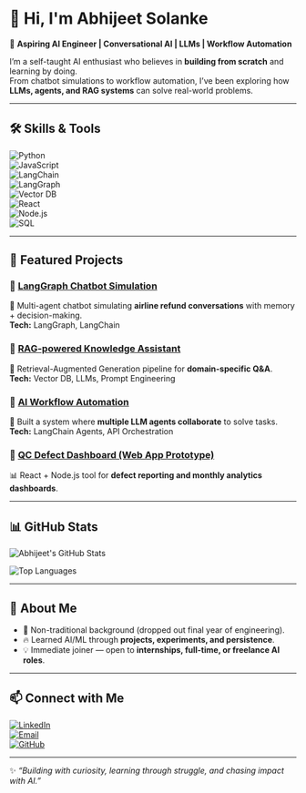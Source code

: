 # 👋 Hi, I'm Abhijeet Solanke  

🚀 **Aspiring AI Engineer | Conversational AI | LLMs | Workflow Automation**  

I’m a self-taught AI enthusiast who believes in **building from scratch** and learning by doing.  
From chatbot simulations to workflow automation, I’ve been exploring how **LLMs, agents, and RAG systems** can solve real-world problems.  

---

## 🛠️ Skills & Tools  

![Python](https://img.shields.io/badge/Python-3776AB?style=for-the-badge&logo=python&logoColor=white)  
![JavaScript](https://img.shields.io/badge/JavaScript-F7DF1E?style=for-the-badge&logo=javascript&logoColor=black)  
![LangChain](https://img.shields.io/badge/LangChain-000000?style=for-the-badge&logo=chainlink&logoColor=white)  
![LangGraph](https://img.shields.io/badge/LangGraph-4B8BBE?style=for-the-badge&logo=graphql&logoColor=white)  
![Vector DB](https://img.shields.io/badge/VectorDB-2E77BC?style=for-the-badge&logo=neo4j&logoColor=white)  
![React](https://img.shields.io/badge/React-20232A?style=for-the-badge&logo=react&logoColor=61DAFB)  
![Node.js](https://img.shields.io/badge/Node.js-43853D?style=for-the-badge&logo=node.js&logoColor=white)  
![SQL](https://img.shields.io/badge/SQL-336791?style=for-the-badge&logo=postgresql&logoColor=white)  

---

## 📌 Featured Projects  

### 🔹 [LangGraph Chatbot Simulation](#)  
💬 Multi-agent chatbot simulating **airline refund conversations** with memory + decision-making.  
**Tech:** LangGraph, LangChain  

### 🔹 [RAG-powered Knowledge Assistant](#)  
📖 Retrieval-Augmented Generation pipeline for **domain-specific Q&A**.  
**Tech:** Vector DB, LLMs, Prompt Engineering  

### 🔹 [AI Workflow Automation](#)  
🤖 Built a system where **multiple LLM agents collaborate** to solve tasks.  
**Tech:** LangChain Agents, API Orchestration  

### 🔹 [QC Defect Dashboard (Web App Prototype)](#)  
📊 React + Node.js tool for **defect reporting and monthly analytics dashboards**.  

---

## 📊 GitHub Stats  

![Abhijeet's GitHub Stats](https://github-readme-stats.vercel.app/api?username=abhisolanke0411&show_icons=true&theme=tokyonight)  

![Top Languages](https://github-readme-stats.vercel.app/api/top-langs/?username=abhisolanke0411&layout=compact&theme=tokyonight)  

---

## 🌟 About Me  
- 🧩 Non-traditional background (dropped out final year of engineering).  
- 🔥 Learned AI/ML through **projects, experiments, and persistence**.  
- 💡 Immediate joiner — open to **internships, full-time, or freelance AI roles**.  

---

## 📫 Connect with Me  
[![LinkedIn](https://img.shields.io/badge/LinkedIn-0A66C2?style=for-the-badge&logo=linkedin&logoColor=white)](https://www.linkedin.com/in/abhijeetsolanke)  
[![Email](https://img.shields.io/badge/Email-D14836?style=for-the-badge&logo=gmail&logoColor=white)](mailto:abhijeet.solanke.as@gmail.com)  
[![GitHub](https://img.shields.io/badge/GitHub-100000?style=for-the-badge&logo=github&logoColor=white)](https://github.com/abhisolanke0411)  

---

✨ *“Building with curiosity, learning through struggle, and chasing impact with AI.”*

